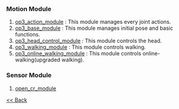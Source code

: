 ### Motion Module
1. [op3_action_module] : This module manages every joint actions.  
2. [op3_base_module] : This module manages initial pose and basic functions.  
3. [op3_head_control_module] : This module controls the head.  
4. [op3_walking_module] : This module controls walking.  
5. [op3_online_walking_module] : This module controls online-walking(upgraded walking).

### Sensor Module
 1. [open_cr_module]

[&lt;&lt; Back](OP3-User's-Guide.md)

[op3_action_module]:https://github.com/ROBOTIS-GIT/ROBOTIS-Documents/wiki/op3_action_module
[op3_base_module]:https://github.com/ROBOTIS-GIT/ROBOTIS-Documents/wiki/op3_base_module
[op3_head_control_module]:https://github.com/ROBOTIS-GIT/ROBOTIS-Documents/wiki/op3_head_control_module
[op3_walking_module]:https://github.com/ROBOTIS-GIT/ROBOTIS-Documents/wiki/op3_walking_module
[op3_online_walking_module]:https://github.com/ROBOTIS-GIT/ROBOTIS-Documents/wiki/op3_online_walking_module

[open_cr_module]:https://github.com/ROBOTIS-GIT/ROBOTIS-Documents/wiki/open_cr_module
